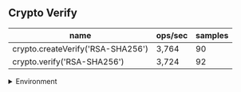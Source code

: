 ## Crypto Verify

|name|ops/sec|samples|
|-|-|-|
|crypto.createVerify('RSA-SHA256')|3,764|90|
|crypto.verify('RSA-SHA256')|3,724|92|


<details>
<summary>Environment</summary>

* __Machine:__ linux x64 | 2 vCPUs | 6.8GB Mem
* __Run:__ Tue Oct 24 2023 16:08:21 GMT+0000 (Coordinated Universal Time)
</details>

<!--
{"environment":{"platform":"linux","arch":"x64","cpus":2,"totalMemory":6.759746551513672},"benchmarks":[{"name":"crypto.createVerify('RSA-SHA256')","opsSec":3764.425028936081,"samples":5},{"name":"crypto.verify('RSA-SHA256')","opsSec":3723.633556531433,"samples":4}]}-->
